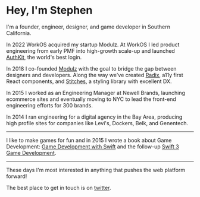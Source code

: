 # Hey, I'm Stephen

I'm a founder, engineer, designer, and game developer in Southern California.

In 2022 WorkOS acquired my startup Modulz. At WorkOS I led product engineering from early PMF into high-growth scale-up and launched [AuthKit](https://www.authkit.com/), the world's best login.

In 2018 I co-founded [Modulz](https://modulz.app/) with the goal to bridge the gap between designers and developers. Along the way we've created [Radix](https://www.radix-ui.com/), a11y first React components, and [Stitches](https://stitches.dev/), a styling library with excellent DX.

In 2015 I worked as an Engineering Manager at Newell Brands, launching ecommerce sites and eventually moving to NYC to lead the front-end engineering efforts for 300 brands.

In 2014 I ran engineering for a digital agency in the Bay Area, producing high profile sites for companies like Levi's, Dockers, Belk, and Genentech.

---

I like to make games for fun and in 2015 I wrote a book about Game Development: [Game Development with Swift](https://www.amazon.com/Game-Development-Swift-Stephen-Haney-ebook/dp/B00YSILB6C) and the follow-up [Swift 3 Game Development](https://www.amazon.com/Swift-3-Game-Development-Second-ebook/dp/B01M138PTW).

---

These days I'm most interested in anything that pushes the web platform forward!

The best place to get in touch is on [twitter](https://twitter.com/sdothaney).

